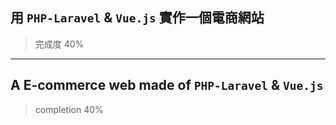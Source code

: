 ## 用 `PHP-Laravel` & `Vue.js` 實作一個電商網站
> 完成度 40%

<hr>

## A E-commerce web made of `PHP-Laravel` & `Vue.js`
> completion 40%
